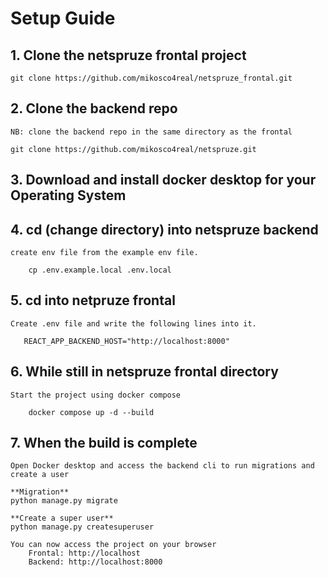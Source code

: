 # Setup Guide

## 1. Clone the netspruze frontal project
    git clone https://github.com/mikosco4real/netspruze_frontal.git
    
## 2. Clone the backend repo
    NB: clone the backend repo in the same directory as the frontal
    
    git clone https://github.com/mikosco4real/netspruze.git

## 3. Download and install docker desktop for your Operating System

## 4. cd (change directory) into netspruze backend
    create env file from the example env file.
        
        cp .env.example.local .env.local

## 5. cd into netpruze frontal
    Create .env file and write the following lines into it.
       
       REACT_APP_BACKEND_HOST="http://localhost:8000"

## 6. While still in netspruze frontal directory
    Start the project using docker compose
        
        docker compose up -d --build
    
## 7. When the build is complete
    Open Docker desktop and access the backend cli to run migrations and create a user

    **Migration**
    python manage.py migrate
   
    **Create a super user** 
    python manage.py createsuperuser
    
    You can now access the project on your browser
        Frontal: http://localhost
        Backend: http://localhost:8000
